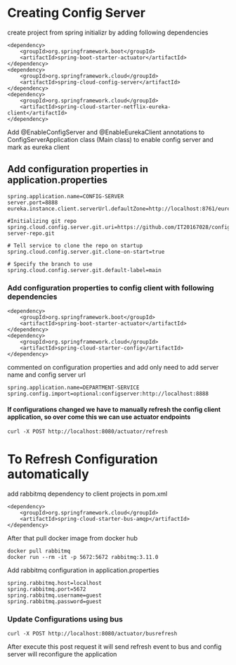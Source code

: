 # Creating Config Server
create project from spring initializr by adding following dependencies

```
<dependency>
    <groupId>org.springframework.boot</groupId>
	<artifactId>spring-boot-starter-actuator</artifactId>
</dependency>
<dependency>
    <groupId>org.springframework.cloud</groupId>
    <artifactId>spring-cloud-config-server</artifactId>
</dependency>
<dependency>
	<groupId>org.springframework.cloud</groupId>
    <artifactId>spring-cloud-starter-netflix-eureka-client</artifactId>
</dependency>
```
Add @EnableConfigServer and
@EnableEurekaClient annotations to ConfigServerApplication class (Main class) to enable config server and mark as eureka client

## Add configuration properties in application.properties
```
spring.application.name=CONFIG-SERVER
server.port=8888
eureka.instance.client.serverUrl.defaultZone=http://localhost:8761/eureka

#Initializing git repo
spring.cloud.config.server.git.uri=https://github.com/IT20167028/configuration-server-repo.git

# Tell service to clone the repo on startup
spring.cloud.config.server.git.clone-on-start=true

# Specify the branch to use
spring.cloud.config.server.git.default-label=main
```

### Add configuration properties to config client with following dependencies
```
<dependency>
    <groupId>org.springframework.boot</groupId>
    <artifactId>spring-boot-starter-actuator</artifactId>
</dependency>
<dependency>
    <groupId>org.springframework.cloud</groupId>
    <artifactId>spring-cloud-starter-config</artifactId>
</dependency>
```

commented on configuration properties and add only need to add server name and config server url
```
spring.application.name=DEPARTMENT-SERVICE
spring.config.import=optional:configserver:http://localhost:8888
```

#### If configurations changed we have to manually refresh the config client application, so over come this we can use actuator endpoints
```
curl -X POST http://localhost:8080/actuator/refresh
```

# To Refresh Configuration automatically
add rabbitmq dependency to client projects in pom.xml
```
<dependency>
    <groupId>org.springframework.cloud</groupId>
	<artifactId>spring-cloud-starter-bus-amqp</artifactId>
</dependency>
```
After that pull docker image from docker hub
```
docker pull rabbitmq
docker run --rm -it -p 5672:5672 rabbitmq:3.11.0
```
Add rabbitmq configuration in application.properties
```
spring.rabbitmq.host=localhost
spring.rabbitmq.port=5672
spring.rabbitmq.username=guest
spring.rabbitmq.password=guest
```
### Update Configurations using bus
```
curl -X POST http://localhost:8080/actuator/busrefresh
```

After execute this post request it will send refresh event to bus and config server will reconfigure the application